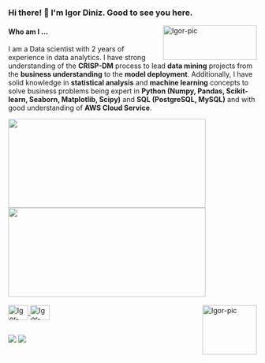 ### Hi there! 👋  I'm Igor Diniz. Good to see you here.

<div>
   <img align="right" style="vertical-align: top" alt="Igor-pic" height="70" width="190" style="border-radius:50px;" src="welcome.gif">
  </div>

#### Who am I ...
I am a Data scientist with 2 years of experience in data analytics. I have strong understanding of the **CRISP-DM** process to lead **data mining** projects from the **business understanding** to the **model deployment**. Additionally, I have solid knowledge in **statistical analysis** and **machine learning** concepts to solve business problems being expert in **Python (Numpy, Pandas, Scikit-learn, Seaborn, Matplotlib, Scipy)** and **SQL (PostgreSQL, MySQL)** and with good understanding of **AWS Cloud Service**.

<div align="left">
  <a href="https://github.com/igor-diniz">
  <img height="180em" width="400" src="https://github-readme-stats.vercel.app/api?username=igordiniz-exaud&show_icons=true&theme=dark&include_all_commits=true&count_private=true"/>
  <img height="180em" width="400" src="https://github-readme-stats.vercel.app/api/top-langs/?username=igor-diniz&layout=compact&langs_count=7&theme=dark"/>
</div>


<div style="display: inline_block"><br>
  <img align="center" alt="Igor-Python++" height="30" width="40" src="https://cdn.jsdelivr.net/gh/devicons/devicon/icons/python/python-original.svg">
  <img align="center" alt="Igor-SQL++" height="30" width="40" src="https://cdn.jsdelivr.net/gh/devicons/devicon/icons/mysql/mysql-plain.svg">
  <img align="right" style="vertical-align: " alt="Igor-pic" height="100" width="110" style="border-radius:50px;" src="diCaprio.gif">
</div>
  
  ##
 
<div> 
  <a href = "mailto:igordiniz.eu@gmail.com"><img src="https://img.shields.io/badge/-Gmail-%23333?style=for-the-badge&logo=gmail&logoColor=white" target="_blank"></a>
  <a href="https://www.linkedin.com/in/igdiniz" target="_blank"><img src="https://img.shields.io/badge/-LinkedIn-%230077B5?style=for-the-badge&logo=linkedin&logoColor=white" target="_blank"></a> 
 
</div>


